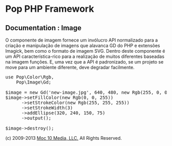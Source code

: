 Pop PHP Framework
=================

Documentation : Image
---------------------

O componente de imagem fornece um invólucro API normalizado para a criação e manipulação de imagens que alavanca GD do PHP e extensões Imagick, bem como o formato de imagem SVG. Dentro deste componente é um API característica-rico para a realização de muitos diferentes baseadas na imagem funções. E, uma vez que a API é padronizado, se um projeto se move para um ambiente diferente, deve degradar facilmente.

<pre>
use Pop\Color\Rgb,
    Pop\Image\Gd;

$image = new Gd('new-image.jpg', 640, 480, new Rgb(255, 0, 0));
$image->setFillColor(new Rgb(0, 0, 255))
      ->setStrokeColor(new Rgb(255, 255, 255))
      ->setStrokeWidth(3)
      ->addEllipse(320, 240, 150, 75)
      ->output();

$image->destroy();
</pre>

(c) 2009-2013 [Moc 10 Media, LLC.](http://www.moc10media.com) All Rights Reserved.
